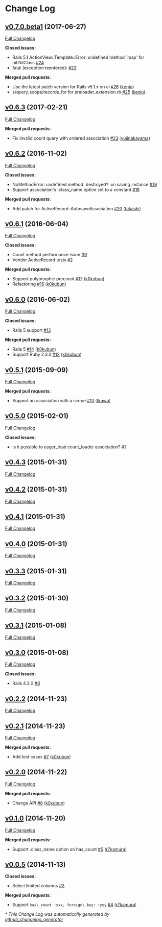 # Change Log

## [v0.7.0.beta1](https://github.com/k0kubun/activerecord-precount/tree/v0.7.0.beta1) (2017-06-27)
[Full Changelog](https://github.com/k0kubun/activerecord-precount/compare/v0.6.3...v0.7.0.beta1)

**Closed issues:**

- Rails 5.1 ActionView::Template::Error: undefined method `map' for nil:NilClass [\#24](https://github.com/k0kubun/activerecord-precount/issues/24)
- fatal \(exception reentered\): [\#22](https://github.com/k0kubun/activerecord-precount/issues/22)

**Merged pull requests:**

- Use the latest patch version for Rails v5.1.x on ci [\#26](https://github.com/k0kubun/activerecord-precount/pull/26) ([kenju](https://github.com/kenju))
- s/query\_scope/records\_for for preloader\_extension.rb [\#25](https://github.com/k0kubun/activerecord-precount/pull/25) ([kenju](https://github.com/kenju))

## [v0.6.3](https://github.com/k0kubun/activerecord-precount/tree/v0.6.3) (2017-02-21)
[Full Changelog](https://github.com/k0kubun/activerecord-precount/compare/v0.6.2...v0.6.3)

**Merged pull requests:**

- Fix invalid count query with ordered association [\#23](https://github.com/k0kubun/activerecord-precount/pull/23) ([yujinakayama](https://github.com/yujinakayama))

## [v0.6.2](https://github.com/k0kubun/activerecord-precount/tree/v0.6.2) (2016-11-02)
[Full Changelog](https://github.com/k0kubun/activerecord-precount/compare/v0.6.1...v0.6.2)

**Closed issues:**

- NoMethodError: undefined method `destroyed?' on saving instance  [\#19](https://github.com/k0kubun/activerecord-precount/issues/19)
- Support association's :class\_name option set to a constant [\#18](https://github.com/k0kubun/activerecord-precount/issues/18)

**Merged pull requests:**

- Add patch for ActiveRecord::AutosaveAssociation [\#20](https://github.com/k0kubun/activerecord-precount/pull/20) ([takashi](https://github.com/takashi))

## [v0.6.1](https://github.com/k0kubun/activerecord-precount/tree/v0.6.1) (2016-06-04)
[Full Changelog](https://github.com/k0kubun/activerecord-precount/compare/v0.6.0...v0.6.1)

**Closed issues:**

- Count method performance issue [\#9](https://github.com/k0kubun/activerecord-precount/issues/9)
- Vendor ActiveRecord tests [\#2](https://github.com/k0kubun/activerecord-precount/issues/2)

**Merged pull requests:**

- Support polymorphic precount [\#17](https://github.com/k0kubun/activerecord-precount/pull/17) ([k0kubun](https://github.com/k0kubun))
- Refactoring [\#16](https://github.com/k0kubun/activerecord-precount/pull/16) ([k0kubun](https://github.com/k0kubun))

## [v0.6.0](https://github.com/k0kubun/activerecord-precount/tree/v0.6.0) (2016-06-02)
[Full Changelog](https://github.com/k0kubun/activerecord-precount/compare/v0.5.1...v0.6.0)

**Closed issues:**

- Rails 5 support [\#13](https://github.com/k0kubun/activerecord-precount/issues/13)

**Merged pull requests:**

- Rails 5 [\#14](https://github.com/k0kubun/activerecord-precount/pull/14) ([k0kubun](https://github.com/k0kubun))
- Support Ruby 2.3.0 [\#12](https://github.com/k0kubun/activerecord-precount/pull/12) ([k0kubun](https://github.com/k0kubun))

## [v0.5.1](https://github.com/k0kubun/activerecord-precount/tree/v0.5.1) (2015-09-09)
[Full Changelog](https://github.com/k0kubun/activerecord-precount/compare/v0.5.0...v0.5.1)

**Merged pull requests:**

- Support an association with a scope [\#10](https://github.com/k0kubun/activerecord-precount/pull/10) ([tkawa](https://github.com/tkawa))

## [v0.5.0](https://github.com/k0kubun/activerecord-precount/tree/v0.5.0) (2015-02-01)
[Full Changelog](https://github.com/k0kubun/activerecord-precount/compare/v0.4.3...v0.5.0)

**Closed issues:**

- Is it possible to eager\_load count\_loader association? [\#1](https://github.com/k0kubun/activerecord-precount/issues/1)

## [v0.4.3](https://github.com/k0kubun/activerecord-precount/tree/v0.4.3) (2015-01-31)
[Full Changelog](https://github.com/k0kubun/activerecord-precount/compare/v0.4.2...v0.4.3)

## [v0.4.2](https://github.com/k0kubun/activerecord-precount/tree/v0.4.2) (2015-01-31)
[Full Changelog](https://github.com/k0kubun/activerecord-precount/compare/v0.4.1...v0.4.2)

## [v0.4.1](https://github.com/k0kubun/activerecord-precount/tree/v0.4.1) (2015-01-31)
[Full Changelog](https://github.com/k0kubun/activerecord-precount/compare/v0.4.0...v0.4.1)

## [v0.4.0](https://github.com/k0kubun/activerecord-precount/tree/v0.4.0) (2015-01-31)
[Full Changelog](https://github.com/k0kubun/activerecord-precount/compare/v0.3.3...v0.4.0)

## [v0.3.3](https://github.com/k0kubun/activerecord-precount/tree/v0.3.3) (2015-01-31)
[Full Changelog](https://github.com/k0kubun/activerecord-precount/compare/v0.3.2...v0.3.3)

## [v0.3.2](https://github.com/k0kubun/activerecord-precount/tree/v0.3.2) (2015-01-30)
[Full Changelog](https://github.com/k0kubun/activerecord-precount/compare/v0.3.1...v0.3.2)

## [v0.3.1](https://github.com/k0kubun/activerecord-precount/tree/v0.3.1) (2015-01-08)
[Full Changelog](https://github.com/k0kubun/activerecord-precount/compare/v0.3.0...v0.3.1)

## [v0.3.0](https://github.com/k0kubun/activerecord-precount/tree/v0.3.0) (2015-01-08)
[Full Changelog](https://github.com/k0kubun/activerecord-precount/compare/v0.2.2...v0.3.0)

**Closed issues:**

- Rails 4.2.0 [\#8](https://github.com/k0kubun/activerecord-precount/issues/8)

## [v0.2.2](https://github.com/k0kubun/activerecord-precount/tree/v0.2.2) (2014-11-23)
[Full Changelog](https://github.com/k0kubun/activerecord-precount/compare/v0.2.1...v0.2.2)

## [v0.2.1](https://github.com/k0kubun/activerecord-precount/tree/v0.2.1) (2014-11-23)
[Full Changelog](https://github.com/k0kubun/activerecord-precount/compare/v0.2.0...v0.2.1)

**Merged pull requests:**

- Add test cases [\#7](https://github.com/k0kubun/activerecord-precount/pull/7) ([k0kubun](https://github.com/k0kubun))

## [v0.2.0](https://github.com/k0kubun/activerecord-precount/tree/v0.2.0) (2014-11-22)
[Full Changelog](https://github.com/k0kubun/activerecord-precount/compare/v0.1.0...v0.2.0)

**Merged pull requests:**

- Change API [\#6](https://github.com/k0kubun/activerecord-precount/pull/6) ([k0kubun](https://github.com/k0kubun))

## [v0.1.0](https://github.com/k0kubun/activerecord-precount/tree/v0.1.0) (2014-11-20)
[Full Changelog](https://github.com/k0kubun/activerecord-precount/compare/v0.0.5...v0.1.0)

**Merged pull requests:**

- Support :class\_name option on has\_count [\#5](https://github.com/k0kubun/activerecord-precount/pull/5) ([r7kamura](https://github.com/r7kamura))

## [v0.0.5](https://github.com/k0kubun/activerecord-precount/tree/v0.0.5) (2014-11-13)
**Closed issues:**

- Select limited columns [\#3](https://github.com/k0kubun/activerecord-precount/issues/3)

**Merged pull requests:**

- Support `has\_count :xxx, foreign\_key: :yyy` [\#4](https://github.com/k0kubun/activerecord-precount/pull/4) ([r7kamura](https://github.com/r7kamura))



\* *This Change Log was automatically generated by [github_changelog_generator](https://github.com/skywinder/Github-Changelog-Generator)*
